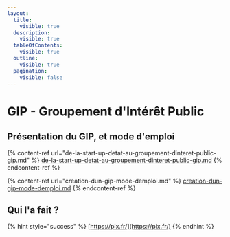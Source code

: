 ```yaml
---
layout:
  title:
    visible: true
  description:
    visible: true
  tableOfContents:
    visible: true
  outline:
    visible: true
  pagination:
    visible: false
---
```


# GIP - Groupement d'Intérêt Public

## Présentation du GIP, et mode d'emploi

{% content-ref url="de-la-start-up-detat-au-groupement-dinteret-public-gip.md" %}
[de-la-start-up-detat-au-groupement-dinteret-public-gip.md](de-la-start-up-detat-au-groupement-dinteret-public-gip.md)
{% endcontent-ref %}

{% content-ref url="creation-dun-gip-mode-demploi.md" %}
[creation-dun-gip-mode-demploi.md](creation-dun-gip-mode-demploi.md)
{% endcontent-ref %}

## Qui l'a fait ?

{% hint style="success" %}
[https://pix.fr/](https://pix.fr/)
{% endhint %}
